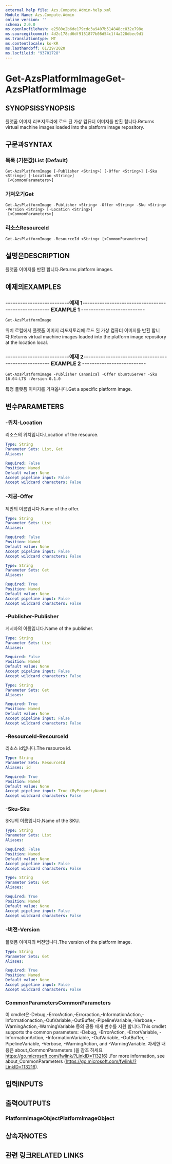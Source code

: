 ```yaml
---
external help file: Azs.Compute.Admin-help.xml
Module Name: Azs.Compute.Admin
online version: ''
schema: 2.0.0
ms.openlocfilehash: e2580e2b6de179cdc3a9407b514848cc832e798e
ms.sourcegitcommit: 4d2c178cd6df9151877b08d54c1f4a228dbec9d1
ms.translationtype: MT
ms.contentlocale: ko-KR
ms.lasthandoff: 01/29/2020
ms.locfileid: "93701728"
---
```

# <span data-ttu-id="2f93f-101">Get-AzsPlatformImage</span><span class="sxs-lookup"><span data-stu-id="2f93f-101">Get-AzsPlatformImage</span></span>

## <span data-ttu-id="2f93f-102">SYNOPSIS</span><span class="sxs-lookup"><span data-stu-id="2f93f-102">SYNOPSIS</span></span>
<span data-ttu-id="2f93f-103">플랫폼 이미지 리포지토리에 로드 된 가상 컴퓨터 이미지를 반환 합니다.</span><span class="sxs-lookup"><span data-stu-id="2f93f-103">Returns virtual machine images loaded into the platform image repository.</span></span>

## <span data-ttu-id="2f93f-104">구문과</span><span class="sxs-lookup"><span data-stu-id="2f93f-104">SYNTAX</span></span>

### <span data-ttu-id="2f93f-105">목록 (기본값)</span><span class="sxs-lookup"><span data-stu-id="2f93f-105">List (Default)</span></span>
```
Get-AzsPlatformImage [-Publisher <String>] [-Offer <String>] [-Sku <String>] [-Location <String>]
 [<CommonParameters>]
```

### <span data-ttu-id="2f93f-106">가져오기</span><span class="sxs-lookup"><span data-stu-id="2f93f-106">Get</span></span>
```
Get-AzsPlatformImage -Publisher <String> -Offer <String> -Sku <String> -Version <String> [-Location <String>]
 [<CommonParameters>]
```

### <span data-ttu-id="2f93f-107">리소스</span><span class="sxs-lookup"><span data-stu-id="2f93f-107">ResourceId</span></span>
```
Get-AzsPlatformImage -ResourceId <String> [<CommonParameters>]
```

## <span data-ttu-id="2f93f-108">설명은</span><span class="sxs-lookup"><span data-stu-id="2f93f-108">DESCRIPTION</span></span>
<span data-ttu-id="2f93f-109">플랫폼 이미지를 반환 합니다.</span><span class="sxs-lookup"><span data-stu-id="2f93f-109">Returns platform images.</span></span>

## <span data-ttu-id="2f93f-110">예제의</span><span class="sxs-lookup"><span data-stu-id="2f93f-110">EXAMPLES</span></span>

### <span data-ttu-id="2f93f-111">--------------------------예제 1--------------------------</span><span class="sxs-lookup"><span data-stu-id="2f93f-111">-------------------------- EXAMPLE 1 --------------------------</span></span>
```
Get-AzsPlatformImage
```

<span data-ttu-id="2f93f-112">위치 로컬에서 플랫폼 이미지 리포지토리에 로드 된 가상 컴퓨터 이미지를 반환 합니다.</span><span class="sxs-lookup"><span data-stu-id="2f93f-112">Returns virtual machine images loaded into the platform image repository at the location local.</span></span>

### <span data-ttu-id="2f93f-113">--------------------------예제 2--------------------------</span><span class="sxs-lookup"><span data-stu-id="2f93f-113">-------------------------- EXAMPLE 2 --------------------------</span></span>
```
Get-AzsPlatformImage -Publisher Canonical -Offer UbuntuServer -Sku 16.04-LTS -Version 0.1.0
```

<span data-ttu-id="2f93f-114">특정 플랫폼 이미지를 가져옵니다.</span><span class="sxs-lookup"><span data-stu-id="2f93f-114">Get a specific platform image.</span></span>

## <span data-ttu-id="2f93f-115">변수</span><span class="sxs-lookup"><span data-stu-id="2f93f-115">PARAMETERS</span></span>

### <span data-ttu-id="2f93f-116">-위치</span><span class="sxs-lookup"><span data-stu-id="2f93f-116">-Location</span></span>
<span data-ttu-id="2f93f-117">리소스의 위치입니다.</span><span class="sxs-lookup"><span data-stu-id="2f93f-117">Location of the resource.</span></span>

```yaml
Type: String
Parameter Sets: List, Get
Aliases: 

Required: False
Position: Named
Default value: None
Accept pipeline input: False
Accept wildcard characters: False
```

### <span data-ttu-id="2f93f-118">-제공</span><span class="sxs-lookup"><span data-stu-id="2f93f-118">-Offer</span></span>
<span data-ttu-id="2f93f-119">제안의 이름입니다.</span><span class="sxs-lookup"><span data-stu-id="2f93f-119">Name of the offer.</span></span>

```yaml
Type: String
Parameter Sets: List
Aliases: 

Required: False
Position: Named
Default value: None
Accept pipeline input: False
Accept wildcard characters: False
```

```yaml
Type: String
Parameter Sets: Get
Aliases: 

Required: True
Position: Named
Default value: None
Accept pipeline input: False
Accept wildcard characters: False
```

### <span data-ttu-id="2f93f-120">-Publisher</span><span class="sxs-lookup"><span data-stu-id="2f93f-120">-Publisher</span></span>
<span data-ttu-id="2f93f-121">게시자의 이름입니다.</span><span class="sxs-lookup"><span data-stu-id="2f93f-121">Name of the publisher.</span></span>

```yaml
Type: String
Parameter Sets: List
Aliases: 

Required: False
Position: Named
Default value: None
Accept pipeline input: False
Accept wildcard characters: False
```

```yaml
Type: String
Parameter Sets: Get
Aliases: 

Required: True
Position: Named
Default value: None
Accept pipeline input: False
Accept wildcard characters: False
```

### <span data-ttu-id="2f93f-122">-ResourceId</span><span class="sxs-lookup"><span data-stu-id="2f93f-122">-ResourceId</span></span>
<span data-ttu-id="2f93f-123">리소스 id입니다.</span><span class="sxs-lookup"><span data-stu-id="2f93f-123">The resource id.</span></span>

```yaml
Type: String
Parameter Sets: ResourceId
Aliases: id

Required: True
Position: Named
Default value: None
Accept pipeline input: True (ByPropertyName)
Accept wildcard characters: False
```

### <span data-ttu-id="2f93f-124">-Sku</span><span class="sxs-lookup"><span data-stu-id="2f93f-124">-Sku</span></span>
<span data-ttu-id="2f93f-125">SKU의 이름입니다.</span><span class="sxs-lookup"><span data-stu-id="2f93f-125">Name of the SKU.</span></span>

```yaml
Type: String
Parameter Sets: List
Aliases: 

Required: False
Position: Named
Default value: None
Accept pipeline input: False
Accept wildcard characters: False
```

```yaml
Type: String
Parameter Sets: Get
Aliases: 

Required: True
Position: Named
Default value: None
Accept pipeline input: False
Accept wildcard characters: False
```

### <span data-ttu-id="2f93f-126">-버전</span><span class="sxs-lookup"><span data-stu-id="2f93f-126">-Version</span></span>
<span data-ttu-id="2f93f-127">플랫폼 이미지의 버전입니다.</span><span class="sxs-lookup"><span data-stu-id="2f93f-127">The version of the platform image.</span></span>

```yaml
Type: String
Parameter Sets: Get
Aliases: 

Required: True
Position: Named
Default value: None
Accept pipeline input: False
Accept wildcard characters: False
```

### <span data-ttu-id="2f93f-128">CommonParameters</span><span class="sxs-lookup"><span data-stu-id="2f93f-128">CommonParameters</span></span>
<span data-ttu-id="2f93f-129">이 cmdlet은-Debug,-ErrorAction,-Erroraction,-InformationAction,-Informationaction,-OutVariable,-OutBuffer,-PipelineVariable,-Verbose,-WarningAction,-WarningVariable 등의 공통 매개 변수를 지원 합니다.</span><span class="sxs-lookup"><span data-stu-id="2f93f-129">This cmdlet supports the common parameters: -Debug, -ErrorAction, -ErrorVariable, -InformationAction, -InformationVariable, -OutVariable, -OutBuffer, -PipelineVariable, -Verbose, -WarningAction, and -WarningVariable.</span></span> <span data-ttu-id="2f93f-130">자세한 내용은 about_CommonParameters (을 참조 하세요 https://go.microsoft.com/fwlink/?LinkID=113216) .</span><span class="sxs-lookup"><span data-stu-id="2f93f-130">For more information, see about_CommonParameters (https://go.microsoft.com/fwlink/?LinkID=113216).</span></span>

## <span data-ttu-id="2f93f-131">입력</span><span class="sxs-lookup"><span data-stu-id="2f93f-131">INPUTS</span></span>

## <span data-ttu-id="2f93f-132">출력</span><span class="sxs-lookup"><span data-stu-id="2f93f-132">OUTPUTS</span></span>

### <span data-ttu-id="2f93f-133">PlatformImageObject</span><span class="sxs-lookup"><span data-stu-id="2f93f-133">PlatformImageObject</span></span>

## <span data-ttu-id="2f93f-134">상속자</span><span class="sxs-lookup"><span data-stu-id="2f93f-134">NOTES</span></span>

## <span data-ttu-id="2f93f-135">관련 링크</span><span class="sxs-lookup"><span data-stu-id="2f93f-135">RELATED LINKS</span></span>

